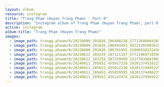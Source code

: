 ```yaml
---
layout: album
resource: instagram
title: "Trang Phạm (Huyen Trang Pham) - Part 0"
description: "Instagram album of Trang Phạm (Huyen Trang Pham), part 0."
active: instagram
album-title: "Trang Phạm (Huyen Trang Pham)"
images:
  - image_path: trangg.phaam/0/20220609_201026_286400238_577126460441014_2008822719025806882_n.jpg
  - image_path: trangg.phaam/0/20220609_201026_286493453_562212858856192_6877022489613627004_n.jpg
  - image_path: trangg.phaam/0/20220609_201026_286781955_3269693813243841_7182637308304943365_n.jpg
  - image_path: trangg.phaam/0/20220612_203259_287121157_577119697103509_5949522581418771438_n.jpg
  - image_path: trangg.phaam/0/20220612_203259_287259600_122776380439825_8156829394252051726_n.jpg
  - image_path: trangg.phaam/0/20240811_205652_455017328_18281374516225020_3570586537884392049_n.jpg
  - image_path: trangg.phaam/0/20240811_205652_455022230_18281374495225020_3623159428565329358_n.jpg
  - image_path: trangg.phaam/0/20240811_205652_455029595_18281374486225020_4358464261008580484_n.jpg
  - image_path: trangg.phaam/0/20240811_205652_455147474_18281374504225020_9118920791649303261_n.jpg
---
```

